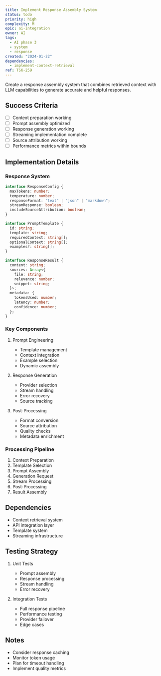 ```yaml
---
title: Implement Response Assembly System
status: todo
priority: high
complexity: M
epic: ai-integration
owner: AI
tags:
  - AI phase 3
  - system
  - response
created: "2024-01-22"
dependencies:
  - implement-context-retrieval
ref: TSK-259
---
```


Create a response assembly system that combines retrieved context with LLM capabilities to generate accurate and helpful responses.

## Success Criteria

- [ ] Context preparation working
- [ ] Prompt assembly optimized
- [ ] Response generation working
- [ ] Streaming implementation complete
- [ ] Source attribution working
- [ ] Performance metrics within bounds

## Implementation Details

### Response System

```typescript
interface ResponseConfig {
  maxTokens: number;
  temperature: number;
  responseFormat: "text" | "json" | "markdown";
  streamResponse: boolean;
  includeSourceAttribution: boolean;
}

interface PromptTemplate {
  id: string;
  template: string;
  requiredContext: string[];
  optionalContext: string[];
  examples?: string[];
}

interface ResponseResult {
  content: string;
  sources: Array<{
    file: string;
    relevance: number;
    snippet: string;
  }>;
  metadata: {
    tokensUsed: number;
    latency: number;
    confidence: number;
  };
}
```

### Key Components

1. Prompt Engineering

   - Template management
   - Context integration
   - Example selection
   - Dynamic assembly

2. Response Generation

   - Provider selection
   - Stream handling
   - Error recovery
   - Source tracking

3. Post-Processing
   - Format conversion
   - Source attribution
   - Quality checks
   - Metadata enrichment

### Processing Pipeline

1. Context Preparation
2. Template Selection
3. Prompt Assembly
4. Generation Request
5. Stream Processing
6. Post-Processing
7. Result Assembly

## Dependencies

- Context retrieval system
- API integration layer
- Template system
- Streaming infrastructure

## Testing Strategy

1. Unit Tests

   - Prompt assembly
   - Response processing
   - Stream handling
   - Error recovery

2. Integration Tests
   - Full response pipeline
   - Performance testing
   - Provider failover
   - Edge cases

## Notes

- Consider response caching
- Monitor token usage
- Plan for timeout handling
- Implement quality metrics
